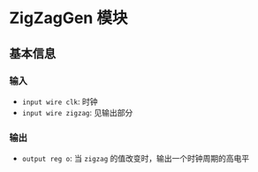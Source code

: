 # ZigZagGen 模块

## 基本信息

### 输入

* `input wire clk`: 时钟
* `input wire zigzag`: 见输出部分

### 输出

* `output reg o`: 当 `zigzag` 的值改变时，输出一个时钟周期的高电平
